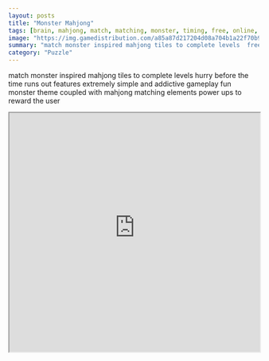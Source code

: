 ```yaml
---
layout: posts
title: "Monster Mahjong"
tags: [brain, mahjong, match, matching, monster, timing, free, online, games, oyna, game, free, games, play, play, games]
image: "https://img.gamedistribution.com/a85a87d217204d08a704b1a22f70b9fb-1280x550.jpeg"
summary: "match monster inspired mahjong tiles to complete levels  free online games oyna game free games play play games"
category: "Puzzle"
---
```


match monster inspired mahjong tiles to complete levels hurry before the time runs out features extremely simple and addictive gameplay fun monster theme coupled with mahjong matching elements power ups to reward the user

<iframe width="100%" height="480px;" src="https://html5.gamedistribution.com/a85a87d217204d08a704b1a22f70b9fb/"></iframe>